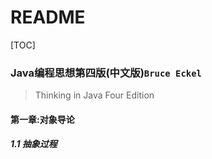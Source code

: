 # README
[TOC]
### Java编程思想第四版(中文版)`Bruce Eckel`
>Thinking in Java Four Edition
#### 第一章:对象导论
##### 1.1 抽象过程
